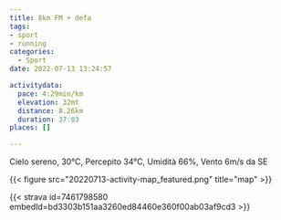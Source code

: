 ```yaml
---
title: 8km FM + defa
tags:
- sport
- running
categories:
  - Sport
date: 2022-07-13 13:24:57

activitydata:
  pace: 4:29min/km
  elevation: 32mt
  distance: 8.26km
  duration: 37:03
places: []

---
```


Cielo sereno, 30°C, Percepito 34°C, Umidità 66%, Vento 6m/s da SE

<!--more-->




{{<  figure src="20220713-activity-map_featured.png" title="map" >}}


{{< strava id=7461798580 embedId=bd3303b151aa3260ed84460e360f00ab03af9cd3 >}}
